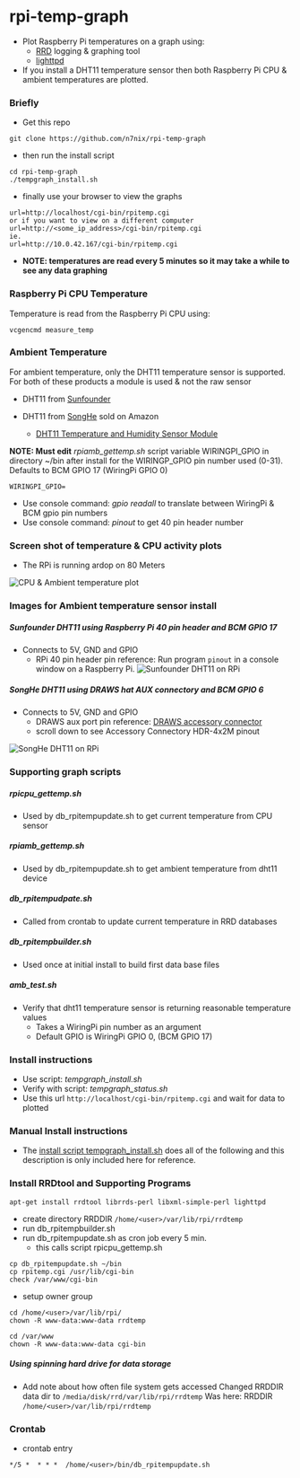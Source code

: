 # rpi-temp-graph
* Plot Raspberry Pi temperatures on a graph using:
  * [RRD](https://oss.oetiker.ch/rrdtool/) logging & graphing tool
  * [lighttpd](https://www.lighttpd.net/)
* If you install a DHT11 temperature sensor then both Raspberry Pi CPU &
ambient temperatures are plotted.

### Briefly
* Get this repo
```
git clone https://github.com/n7nix/rpi-temp-graph
```
* then run the install script
```
cd rpi-temp-graph
./tempgraph_install.sh
```
* finally use your browser to view the graphs
```
url=http://localhost/cgi-bin/rpitemp.cgi
or if you want to view on a different computer
url=http://<some_ip_address>/cgi-bin/rpitemp.cgi
ie.
url=http://10.0.42.167/cgi-bin/rpitemp.cgi
```
* **NOTE: temperatures are read every 5 minutes so it may take a while to see
any data graphing**

### Raspberry Pi CPU Temperature
Temperature is read from the Raspberry Pi CPU using:
```
vcgencmd measure_temp
```
### Ambient Temperature
For ambient temperature, only the DHT11 temperature sensor is
supported. For both of these products a module is used & not the raw
sensor

* DHT11 from [Sunfounder](https://www.sunfounder.com/humiture-sensor-module.html)

* DHT11 from [SongHe](https://www.amazon.com/gp/product/B07T7ZR7MS/ref=ppx_yo_dt_b_search_asin_title) sold on Amazon
  * [DHT11 Temperature and Humidity Sensor Module](https://quartzcomponents.com/products/dht11-temperature-humidity-sensor-module)

**NOTE: Must edit** _rpiamb_gettemp.sh_ script variable WIRINGPI_GPIO in
directory ~/bin after install for the WIRINGP_GPIO pin number used
(0-31). Defaults to BCM GPIO 17 (WiringPi GPIO 0)
```
WIRINGPI_GPIO=
```
* Use console command:  _gpio readall_ to translate between WiringPi & BCM gpio pin numbers
* Use console command:  _pinout_ to get 40 pin header number


### Screen shot of temperature & CPU activity plots
* The RPi is running ardop on 80 Meters

![CPU & Ambient temperature plot](/images/rpitemp.cgi-1366x768.png)

### Images for Ambient temperature sensor install

##### Sunfounder DHT11 using Raspberry Pi 40 pin header and BCM GPIO 17
* Connects to 5V, GND and GPIO
  * RPi 40 pin header pin reference: Run program ```pinout``` in a console window on a
  Raspberry Pi.
![Sunfounder DHT11 on RPi](/images/img_2633_resize.jpg)

##### SongHe DHT11 using DRAWS hat AUX connectory and BCM GPIO 6

* Connects to 5V, GND and GPIO
  * DRAWS aux port pin reference: [DRAWS accessory
  connector](http://nwdigitalradio.com/wp-content/uploads/2020/08/DRAWSBrochure.pdf)
  - scroll down to see Accessory Connectory HDR-4x2M pinout

![SongHe DHT11 on RPi](/images/img_2630_resize.jpg)


### Supporting graph scripts

##### rpicpu_gettemp.sh
* Used by db_rpitempupdate.sh to get current temperature from CPU sensor
##### rpiamb_gettemp.sh
* Used by db_rpitempupdate.sh to get ambient temperature from dht11 device
##### db_rpitempudpate.sh
* Called from crontab to update current temperature in RRD databases
##### db_rpitempbuilder.sh
* Used once at initial install to build first data base files
##### amb_test.sh
* Verify that dht11 temperature sensor is returning reasonable
temperature values
  * Takes a WiringPi pin number as an argument
  * Default GPIO is WiringPi GPIO 0, (BCM GPIO 17)

### Install instructions
* Use script: _tempgraph_install.sh_
* Verify with script: _tempgraph_status.sh_
* Use this url ```http://localhost/cgi-bin/rpitemp.cgi```
and wait for data to plotted

### Manual Install instructions

* The [install script tempgraph_install.sh](https://github.com/n7nix/rpi-temp-graph/blob/master/tempgraph_install.sh)
does all of the following and this description is only included here for reference.

### Install RRDtool and Supporting Programs

```
apt-get install rrdtool librrds-perl libxml-simple-perl lighttpd
```

* create directory RRDDIR ```/home/<user>/var/lib/rpi/rrdtemp```
* run db_rpitempbuilder.sh
* run db_rpitempupdate.sh as cron job every 5 min.
  * this calls script rpicpu_gettemp.sh

```
cp db_rpitempupdate.sh ~/bin
cp rpitemp.cgi /usr/lib/cgi-bin
check /var/www/cgi-bin
```
* setup owner group

```
cd /home/<user>/var/lib/rpi/
chown -R www-data:www-data rrdtemp
```

```
cd /var/www
chown -R www-data:www-data cgi-bin
```

##### Using spinning hard drive for data storage
* Add note about how often file system gets accessed
Changed RRDDIR data dir to ```/media/disk/rrd/var/lib/rpi/rrdtemp```
Was here: RRDDIR ```/home/<user>/var/lib/rpi/rrdtemp```

### Crontab

* crontab entry
```
*/5 *  * * *  /home/<user>/bin/db_rpitempupdate.sh
```
